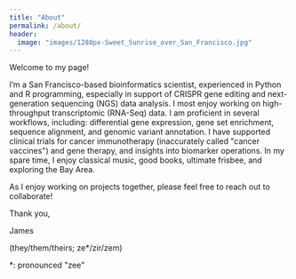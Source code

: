 ```yaml
---
title: "About"
permalink: /about/
header:
  image: "images/1280px-Sweet_Sunrise_over_San_Francisco.jpg"
---
```

Welcome to my page!

I’m a San Francisco-based bioinformatics scientist, experienced in Python and R programming, especially in support of CRISPR gene editing and next-generation sequencing (NGS) data analysis. I most enjoy working on high-throughput transcriptomic (RNA-Seq) data. I am proficient in several workflows, including: differential gene expression, gene set enrichment, sequence alignment, and genomic variant annotation. I have supported clinical trials for cancer immunotherapy (inaccurately called "cancer vaccines") and gene therapy, and insights into biomarker operations. In my spare time, I enjoy classical music, good books, ultimate frisbee, and exploring the Bay Area.

As I enjoy working on projects together, please feel free to reach out to collaborate! 

Thank you,

James

(they/them/theirs; ze*/zir/zem)


\*: pronounced "zee"



